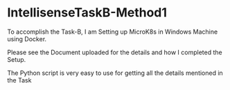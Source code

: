 # IntellisenseTaskB-Method1
To accomplish the Task-B, I am Setting up MicroK8s in Windows Machine using Docker.

Please see the Document uploaded for the details and how I completed the Setup. 

The Python script is very easy to use for getting all the details mentioned in the Task
